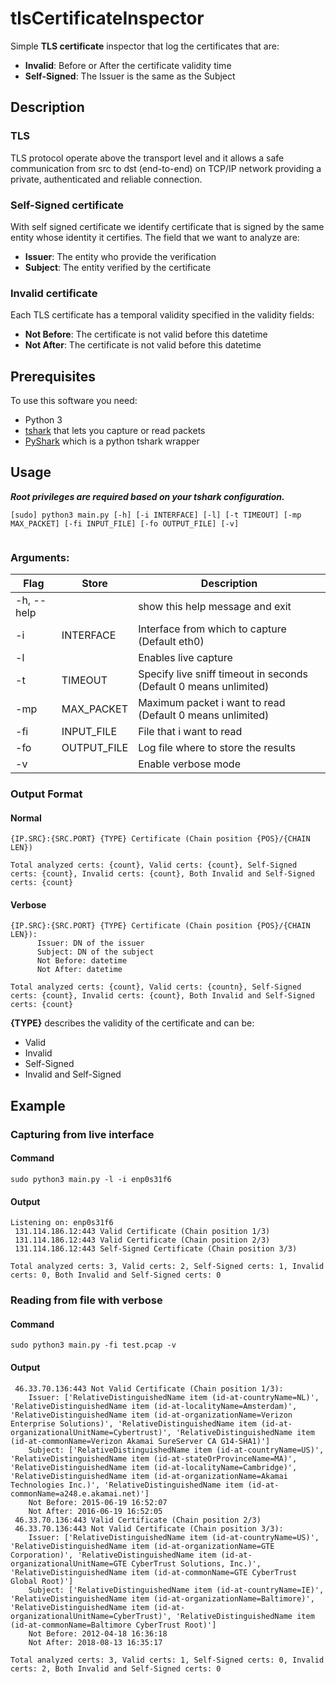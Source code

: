 # tlsCertificateInspector

Simple **TLS certificate** inspector that log the certificates that are:
* **Invalid**: Before or After the certificate validity time
* **Self-Signed**: The Issuer is the same as the Subject

## Description

### TLS
TLS protocol operate above the transport level and it allows a safe communication from src to dst (end-to-end) on TCP/IP network providing a private, authenticated and reliable connection.

### Self-Signed certificate
With self signed certificate we identify certificate that is signed by the same entity whose identity it certifies.
The field that we want to analyze are:
* **Issuer**: The entity who provide the verification
* **Subject**: The entity verified by the certificate 

### Invalid certificate
Each TLS certificate has a temporal validity specified in the validity fields:
* **Not Before**: The certificate is not valid before this datetime
* **Not After**: The certificate is not valid before this datetime

## Prerequisites

To use this software you need:
* Python 3
* [tshark](https://www.wireshark.org/docs/man-pages/tshark.html) that lets you capture or read packets
* [PyShark](https://github.com/KimiNewt/pyshark) which is a python tshark wrapper

## Usage
_**Root privileges are required based on your tshark configuration.**_

``` 
[sudo] python3 main.py [-h] [-i INTERFACE] [-l] [-t TIMEOUT] [-mp MAX_PACKET] [-fi INPUT_FILE] [-fo OUTPUT_FILE] [-v]
               
``` 

### Arguments:
Flag | Store | Description
------------ | ------------- | -------------
 -h, --help | |  show this help message and exit
 -i | INTERFACE | Interface from which to capture (Default eth0)
 -l | | Enables live capture
 -t | TIMEOUT | Specify live sniff timeout in seconds (Default 0 means unlimited)
 -mp | MAX_PACKET | Maximum packet i want to read (Default 0 means unlimited)
 -fi | INPUT_FILE | File that i want to read
 -fo | OUTPUT_FILE | Log file where to store the results
 -v | | Enable verbose mode
 
 ### Output Format
 
 #### Normal
  ``` 
  {IP.SRC}:{SRC.PORT} {TYPE} Certificate (Chain position {POS}/{CHAIN LEN})
  
  Total analyzed certs: {count}, Valid certs: {count}, Self-Signed certs: {count}, Invalid certs: {count}, Both Invalid and Self-Signed certs: {count} 
  ```            
 #### Verbose
  ``` 
 {IP.SRC}:{SRC.PORT} {TYPE} Certificate (Chain position {POS}/{CHAIN LEN}):
        Issuer: DN of the issuer
        Subject: DN of the subject
        Not Before: datetime
        Not After: datetime
        
 Total analyzed certs: {count}, Valid certs: {countn}, Self-Signed certs: {count}, Invalid certs: {count}, Both Invalid and Self-Signed certs: {count} 
  ```            
  **{TYPE}** describes the validity of the certificate and can be:
 * Valid
 * Invalid
 * Self-Signed
 * Invalid and Self-Signed          
 ## Example
 
 ### Capturing from live interface
 #### Command
 ``` 
 sudo python3 main.py -l -i enp0s31f6
``` 
#### Output
``` 
Listening on: enp0s31f6
 131.114.186.12:443 Valid Certificate (Chain position 1/3)
 131.114.186.12:443 Valid Certificate (Chain position 2/3)
 131.114.186.12:443 Self-Signed Certificate (Chain position 3/3)

Total analyzed certs: 3, Valid certs: 2, Self-Signed certs: 1, Invalid certs: 0, Both Invalid and Self-Signed certs: 0
``` 

 ### Reading from file with verbose
 #### Command
 ``` 
 sudo python3 main.py -fi test.pcap -v
``` 
#### Output
``` 
 46.33.70.136:443 Not Valid Certificate (Chain position 1/3):
 	Issuer: ['RelativeDistinguishedName item (id-at-countryName=NL)', 'RelativeDistinguishedName item (id-at-localityName=Amsterdam)', 'RelativeDistinguishedName item (id-at-organizationName=Verizon Enterprise Solutions)', 'RelativeDistinguishedName item (id-at-organizationalUnitName=Cybertrust)', 'RelativeDistinguishedName item (id-at-commonName=Verizon Akamai SureServer CA G14-SHA1)']
	Subject: ['RelativeDistinguishedName item (id-at-countryName=US)', 'RelativeDistinguishedName item (id-at-stateOrProvinceName=MA)', 'RelativeDistinguishedName item (id-at-localityName=Cambridge)', 'RelativeDistinguishedName item (id-at-organizationName=Akamai Technologies Inc.)', 'RelativeDistinguishedName item (id-at-commonName=a248.e.akamai.net)']
	Not Before: 2015-06-19 16:52:07
	Not After: 2016-06-19 16:52:05
 46.33.70.136:443 Valid Certificate (Chain position 2/3)
 46.33.70.136:443 Not Valid Certificate (Chain position 3/3):
 	Issuer: ['RelativeDistinguishedName item (id-at-countryName=US)', 'RelativeDistinguishedName item (id-at-organizationName=GTE Corporation)', 'RelativeDistinguishedName item (id-at-organizationalUnitName=GTE CyberTrust Solutions, Inc.)', 'RelativeDistinguishedName item (id-at-commonName=GTE CyberTrust Global Root)']
	Subject: ['RelativeDistinguishedName item (id-at-countryName=IE)', 'RelativeDistinguishedName item (id-at-organizationName=Baltimore)', 'RelativeDistinguishedName item (id-at-organizationalUnitName=CyberTrust)', 'RelativeDistinguishedName item (id-at-commonName=Baltimore CyberTrust Root)']
	Not Before: 2012-04-18 16:36:18
	Not After: 2018-08-13 16:35:17

Total analyzed certs: 3, Valid certs: 1, Self-Signed certs: 0, Invalid certs: 2, Both Invalid and Self-Signed certs: 0
``` 

